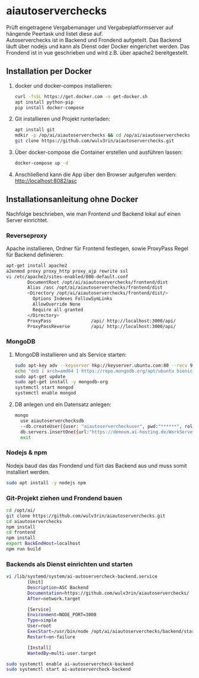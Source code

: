 # aiautoserverchecks

Prüft eingetragene Vergabemanager und Vergabeplatformserver auf hängende Peertask und listet diese auf.  
Autoserverchecks ist in Backend und Frondend aufgeteilt. Das Backend läuft über nodejs und kann als Dienst oder Docker eingerichet werden. Das Frondend ist in vue geschrieben und wird z.B. über apache2 bereitgestellt.  

## Installation per Docker

1. docker und docker-compos installieren:

    ```bash
    curl -fsSL https://get.docker.com -o get-docker.sh
    apt install python-pip
    pip install docker-compose
    ```

1. Git installieren und Projekt runterladen:

    ```bash
    apt install git
    mdkir -p /op/ai/aiautoserverchecks && cd /op/ai/aiautoserverchecks
    git clone https://github.com/wulv3rin/aiautoserverchecks.git
    ```

1. Über docker-compose die Container erstellen und ausführen lassen:

    ```bash
    docker-compose up -d
    ```

1. Anschließend kann die App über den Browser aufgerufen werden: <http://localhost:8082/asc>

## Installationsanleitung ohne Docker

Nachfolge beschrieben, wie man Frontend und Backend lokal auf einen Server einrichtet.  

### Reverseproxy

Apache installieren, Ordner für Frontend festlegen, sowie ProxyPass Regel für Backend definieren:  

   ```bash
   apt-get install apache2
   a2enmod proxy proxy_http proxy_ajp rewrite ssl
   vi /etc/apache2/sites-enabled/000-default.conf
           DocumentRoot /opt/ai/aiautoserverchecks/frontend/dist
           Alias /asc /opt/ai/aiautoserverchecks/frontend/dist
           <Directory /opt/ai/aiautoserverchecks/frontend/dist/>
             Options Indexes FollowSymLinks
             AllowOverride None
             Require all granted
           </Directory>
           ProxyPass               /api/ http://localhost:3000/api/
           ProxyPassReverse        /api/ http://localhost:3000/api/
   ```

### MongoDB

1. MongoDB installieren und als Service starten:

    ```bash
    sudo apt-key adv --keyserver hkp://keyserver.ubuntu.com:80 --recv 9DA31620334BD75D9DCB49F368818C72E52529D4
    echo "deb [ arch=amd64 ] https://repo.mongodb.org/apt/ubuntu bionic/mongodb-org/4.0 multiverse" | sudo tee /etc/apt/sources.list.d/mongodb-org-4.0.list
    sudo apt-get update
    sudo apt-get install -y mongodb-org
    systemctl start mongod
    systemctl enable mongod
    ```

2. DB anlegen und ein Datensatz anlegen:

    ```bash
    mongo
      use aiautoserverchecksdb
      --db.createUser({user: "aiautoservercheckuser", pwd:"******", roles:[{role:"readWrite", db:"aiautoserverchecksdb"}]})
      db.servers.insertOne({url:"https://demovm.ai-hosting.de/WorkServer/admin", user:"Administraotr", password:"eVergabe2019demo", customer:"0000_DEMO"})
      exit
    ```

### Nodejs & npm

Nodejs baud das das Frondend und fürt das Backend aus und muss somit installiert werden.  

```bash
sudo apt install -y nodejs npm
```

### Git-Projekt ziehen und Frondend bauen

```bash
cd /opt/ai/
git clone https://github.com/wulv3rin/aiautoserverchecks.git
cd aiautoserverchecks
npm install
cd frontend
npm install
export BackEndHost=localhost 
npm run build
```

### Backends als Dienst einrichten und starten

```bash
vi /lib/systemd/system/ai-autoservercheck-backend.service
        [Unit]
        Description=ASC Backend
        Documentation=https://github.com/wulv3rin/aiautoserverchecks/
        After=network.target

        [Service]
        Environment=NODE_PORT=3000
        Type=simple
        User=root
        ExecStart=/usr/bin/node /opt/ai/aiautoserverchecks/backend/start.sh
        Restart=on-failure

        [Install]
        WantedBy=multi-user.target

sudo systemctl enable ai-autoservercheck-backend
sudo systemctl start ai-autoservercheck-backend
```

